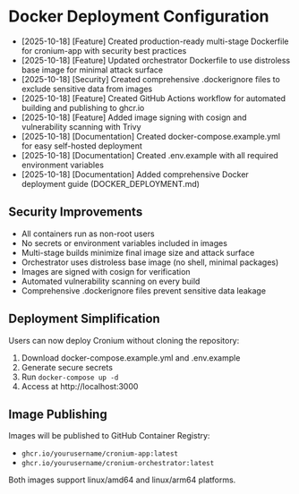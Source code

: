 # Docker Deployment Configuration

- [2025-10-18] [Feature] Created production-ready multi-stage Dockerfile for cronium-app with security best practices
- [2025-10-18] [Feature] Updated orchestrator Dockerfile to use distroless base image for minimal attack surface
- [2025-10-18] [Security] Created comprehensive .dockerignore files to exclude sensitive data from images
- [2025-10-18] [Feature] Created GitHub Actions workflow for automated building and publishing to ghcr.io
- [2025-10-18] [Feature] Added image signing with cosign and vulnerability scanning with Trivy
- [2025-10-18] [Documentation] Created docker-compose.example.yml for easy self-hosted deployment
- [2025-10-18] [Documentation] Created .env.example with all required environment variables
- [2025-10-18] [Documentation] Added comprehensive Docker deployment guide (DOCKER_DEPLOYMENT.md)

## Security Improvements

- All containers run as non-root users
- No secrets or environment variables included in images
- Multi-stage builds minimize final image size and attack surface
- Orchestrator uses distroless base image (no shell, minimal packages)
- Images are signed with cosign for verification
- Automated vulnerability scanning on every build
- Comprehensive .dockerignore files prevent sensitive data leakage

## Deployment Simplification

Users can now deploy Cronium without cloning the repository:

1. Download docker-compose.example.yml and .env.example
2. Generate secure secrets
3. Run `docker-compose up -d`
4. Access at http://localhost:3000

## Image Publishing

Images will be published to GitHub Container Registry:

- `ghcr.io/yourusername/cronium-app:latest`
- `ghcr.io/yourusername/cronium-orchestrator:latest`

Both images support linux/amd64 and linux/arm64 platforms.
